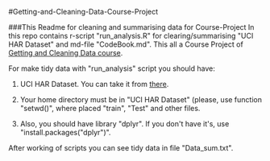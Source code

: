 #Getting-and-Cleaning-Data-Course-Project

###This Readme for cleaning and summarising data for Course-Project
In this repo contains r-script "run_analysis.R" for clearing/summarising "UCI HAR Dataset" and md-file "CodeBook.md". This all a Course Project of [Getting and Cleaning Data course](https://class.coursera.org/getdata-031).

For make tidy data with "run_analysis" script you should have:

  1. UCI HAR Dataset. You can take it from [there](https://d396qusza40orc.cloudfront.net/getdata%2Fprojectfiles%2FUCI%20HAR%20Dataset.zip).
  
  2. Your home directory must be in "UCI HAR Dataset" (please, use function "setwd()", where placed "train", "Test" and other files.
  
  3. Also, you should have library "dplyr". If you don't have it's, use "install.packages("dplyr")".
  
  After working of scripts you can see tidy data in file "Data_sum.txt".
